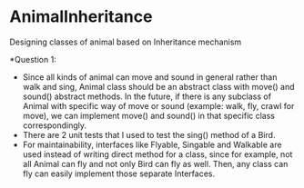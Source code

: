 # AnimalInheritance
Designing classes of animal based on Inheritance mechanism

*Question 1:
  - Since all kinds of animal can move and sound in general rather than walk and sing, Animal class should be an abstract class with 
move() and sound() abstract methods. In the future, if there is any subclass of Animal with specific way of move or sound (example: walk,
fly, crawl for move), we can implement move() and sound() in that specific class correspondingly.
  - There are 2 unit tests that I used to test the sing() method of a Bird.
  - For maintainability, interfaces like Flyable, Singable and Walkable are used instead of writing direct method for a class, since for example, not all Animal can fly and not only Bird can fly as well. Then, any class can fly can easily implement those separate Interfaces.

